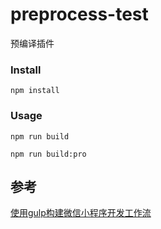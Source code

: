 # preprocess-test
预编译插件

### Install
```
npm install
```

### Usage

```
npm run build

npm run build:pro
```
## 参考
[使用gulp构建微信小程序开发工作流](https://juejin.cn/post/6844904100849680398)
